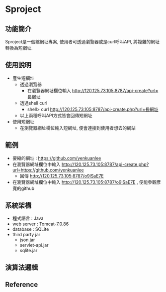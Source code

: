 # Sproject

## 功能簡介
Sproject是一個縮網址專案, 使用者可透過瀏覽器或是curl呼叫API, 將複雜的網址轉換為短網址. 

## 使用說明
- 產生短網址
  - 透過瀏覽器
    - 在瀏覽器網址欄位輸入 http://120.125.73.105:8787/api-create?url=長網址
  - 透過shell curl
    - shell> curl http://120.125.73.105:8787/api-create.php?url=長網址
  - 以上兩種呼叫API方式皆會回傳短網址
- 使用短網址
  - 在瀏覽器網址欄位輸入短網址, 便會連接到使用者想去的網站

## 範例
  - 要縮的網址 : https://github.com/yenkuanlee
  - 在瀏覽器網址欄位中輸入 http://120.125.73.105:8787/api-create.php?url=https://github.com/yenkuanlee
    - 回傳 http://120.125.73.105:8787/o9lSaE7E
  - 在瀏覽器網址欄位中輸入 http://120.125.73.105:8787/o9lSaE7E , 便能參觀彥寬的github

## 系統架構
  - 程式語言 : Java
  - web server : Tomcat-7.0.86
  - database : SQLite
  - third party jar
    - json.jar
    - servlet-api.jar
    - sqlite.jar

## 演算法邏輯

## Reference
